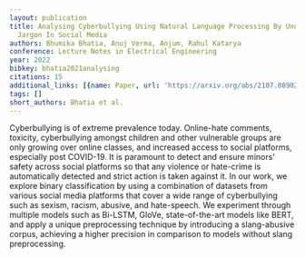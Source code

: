 ```yaml
---
layout: publication
title: Analysing Cyberbullying Using Natural Language Processing By Understanding
  Jargon In Social Media
authors: Bhumika Bhatia, Anuj Verma, Anjum, Rahul Katarya
conference: Lecture Notes in Electrical Engineering
year: 2022
bibkey: bhatia2021analysing
citations: 15
additional_links: [{name: Paper, url: 'https://arxiv.org/abs/2107.08902'}]
tags: []
short_authors: Bhatia et al.
---
```

Cyberbullying is of extreme prevalence today. Online-hate comments, toxicity,
cyberbullying amongst children and other vulnerable groups are only growing
over online classes, and increased access to social platforms, especially post
COVID-19. It is paramount to detect and ensure minors' safety across social
platforms so that any violence or hate-crime is automatically detected and
strict action is taken against it. In our work, we explore binary
classification by using a combination of datasets from various social media
platforms that cover a wide range of cyberbullying such as sexism, racism,
abusive, and hate-speech. We experiment through multiple models such as
Bi-LSTM, GloVe, state-of-the-art models like BERT, and apply a unique
preprocessing technique by introducing a slang-abusive corpus, achieving a
higher precision in comparison to models without slang preprocessing.